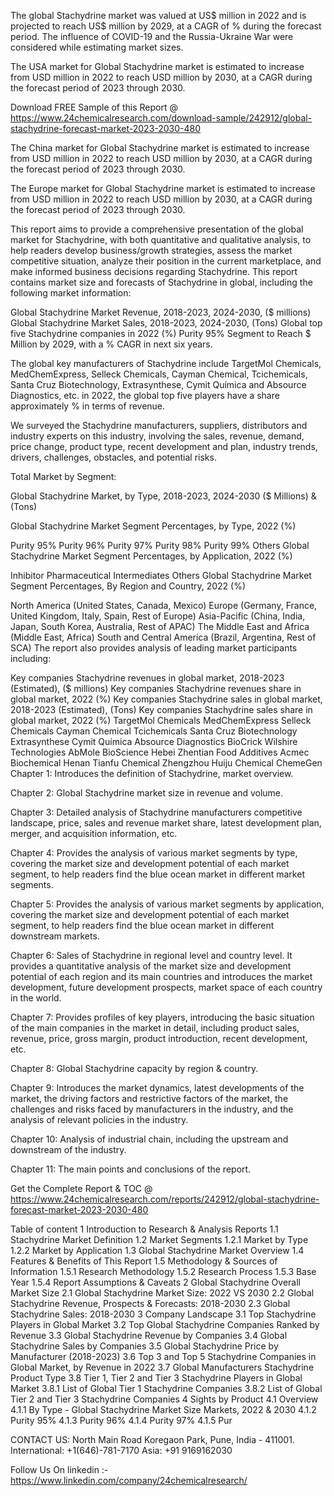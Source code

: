 The global Stachydrine market was valued at US$ million in 2022 and is projected to reach US$ million by 2029, at a CAGR of % during the forecast period. The influence of COVID-19 and the Russia-Ukraine War were considered while estimating market sizes.

The USA market for Global Stachydrine market is estimated to increase from USD million in 2022 to reach USD million by 2030, at a CAGR during the forecast period of 2023 through 2030.

Download FREE Sample of this Report @ https://www.24chemicalresearch.com/download-sample/242912/global-stachydrine-forecast-market-2023-2030-480

The China market for Global Stachydrine market is estimated to increase from USD million in 2022 to reach USD million by 2030, at a CAGR during the forecast period of 2023 through 2030.

The Europe market for Global Stachydrine market is estimated to increase from USD million in 2022 to reach USD million by 2030, at a CAGR during the forecast period of 2023 through 2030.

This report aims to provide a comprehensive presentation of the global market for Stachydrine, with both quantitative and qualitative analysis, to help readers develop business/growth strategies, assess the market competitive situation, analyze their position in the current marketplace, and make informed business decisions regarding Stachydrine. This report contains market size and forecasts of Stachydrine in global, including the following market information:

Global Stachydrine Market Revenue, 2018-2023, 2024-2030, ($ millions)
Global Stachydrine Market Sales, 2018-2023, 2024-2030, (Tons)
Global top five Stachydrine companies in 2022 (%)
Purity 95% Segment to Reach $ Million by 2029, with a % CAGR in next six years.

The global key manufacturers of Stachydrine include TargetMol Chemicals, MedChemExpress, Selleck Chemicals, Cayman Chemical, Tcichemicals, Santa Cruz Biotechnology, Extrasynthese, Cymit Química and Absource Diagnostics, etc. in 2022, the global top five players have a share approximately % in terms of revenue.

We surveyed the Stachydrine manufacturers, suppliers, distributors and industry experts on this industry, involving the sales, revenue, demand, price change, product type, recent development and plan, industry trends, drivers, challenges, obstacles, and potential risks.

Total Market by Segment:

Global Stachydrine Market, by Type, 2018-2023, 2024-2030 ($ Millions) & (Tons)

Global Stachydrine Market Segment Percentages, by Type, 2022 (%)

Purity 95%
Purity 96%
Purity 97%
Purity 98%
Purity 99%
Others
Global Stachydrine Market Segment Percentages, by Application, 2022 (%)

Inhibitor
Pharmaceutical Intermediates
Others
Global Stachydrine Market Segment Percentages, By Region and Country, 2022 (%)

North America (United States, Canada, Mexico)
Europe (Germany, France, United Kingdom, Italy, Spain, Rest of Europe)
Asia-Pacific (China, India, Japan, South Korea, Australia, Rest of APAC)
The Middle East and Africa (Middle East, Africa)
South and Central America (Brazil, Argentina, Rest of SCA)
The report also provides analysis of leading market participants including:

Key companies Stachydrine revenues in global market, 2018-2023 (Estimated), ($ millions)
Key companies Stachydrine revenues share in global market, 2022 (%)
Key companies Stachydrine sales in global market, 2018-2023 (Estimated), (Tons)
Key companies Stachydrine sales share in global market, 2022 (%)
TargetMol Chemicals
MedChemExpress
Selleck Chemicals
Cayman Chemical
Tcichemicals
Santa Cruz Biotechnology
Extrasynthese
Cymit Química
Absource Diagnostics
BioCrick
Wilshire Technologies
AbMole BioScience
Hebei Zhentian Food Additives
Acmec Biochemical
Henan Tianfu Chemical
Zhengzhou Huiju Chemical
ChemeGen
Chapter 1: Introduces the definition of Stachydrine, market overview.

Chapter 2: Global Stachydrine market size in revenue and volume.

Chapter 3: Detailed analysis of Stachydrine manufacturers competitive landscape, price, sales and revenue market share, latest development plan, merger, and acquisition information, etc.

Chapter 4: Provides the analysis of various market segments by type, covering the market size and development potential of each market segment, to help readers find the blue ocean market in different market segments.

Chapter 5: Provides the analysis of various market segments by application, covering the market size and development potential of each market segment, to help readers find the blue ocean market in different downstream markets.

Chapter 6: Sales of Stachydrine in regional level and country level. It provides a quantitative analysis of the market size and development potential of each region and its main countries and introduces the market development, future development prospects, market space of each country in the world.

Chapter 7: Provides profiles of key players, introducing the basic situation of the main companies in the market in detail, including product sales, revenue, price, gross margin, product introduction, recent development, etc.

Chapter 8: Global Stachydrine capacity by region & country.

Chapter 9: Introduces the market dynamics, latest developments of the market, the driving factors and restrictive factors of the market, the challenges and risks faced by manufacturers in the industry, and the analysis of relevant policies in the industry.

Chapter 10: Analysis of industrial chain, including the upstream and downstream of the industry.

Chapter 11: The main points and conclusions of the report.

Get the Complete Report & TOC @ https://www.24chemicalresearch.com/reports/242912/global-stachydrine-forecast-market-2023-2030-480

Table of content
1 Introduction to Research & Analysis Reports
1.1 Stachydrine Market Definition
1.2 Market Segments
1.2.1 Market by Type
1.2.2 Market by Application
1.3 Global Stachydrine Market Overview
1.4 Features & Benefits of This Report
1.5 Methodology & Sources of Information
1.5.1 Research Methodology
1.5.2 Research Process
1.5.3 Base Year
1.5.4 Report Assumptions & Caveats
2 Global Stachydrine Overall Market Size
2.1 Global Stachydrine Market Size: 2022 VS 2030
2.2 Global Stachydrine Revenue, Prospects & Forecasts: 2018-2030
2.3 Global Stachydrine Sales: 2018-2030
3 Company Landscape
3.1 Top Stachydrine Players in Global Market
3.2 Top Global Stachydrine Companies Ranked by Revenue
3.3 Global Stachydrine Revenue by Companies
3.4 Global Stachydrine Sales by Companies
3.5 Global Stachydrine Price by Manufacturer (2018-2023)
3.6 Top 3 and Top 5 Stachydrine Companies in Global Market, by Revenue in 2022
3.7 Global Manufacturers Stachydrine Product Type
3.8 Tier 1, Tier 2 and Tier 3 Stachydrine Players in Global Market
3.8.1 List of Global Tier 1 Stachydrine Companies
3.8.2 List of Global Tier 2 and Tier 3 Stachydrine Companies
4 Sights by Product
4.1 Overview
4.1.1 By Type - Global Stachydrine Market Size Markets, 2022 & 2030
4.1.2 Purity 95%
4.1.3 Purity 96%
4.1.4 Purity 97%
4.1.5 Pur

CONTACT US:
North Main Road Koregaon Park, Pune, India - 411001.
International: +1(646)-781-7170
Asia: +91 9169162030

Follow Us On linkedin :- https://www.linkedin.com/company/24chemicalresearch/
